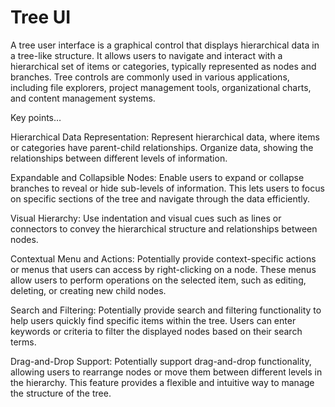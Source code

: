 # Tree UI

A tree user interface is a graphical control that displays hierarchical data in a tree-like structure. It allows users to navigate and interact with a hierarchical set of items or categories, typically represented as nodes and branches. Tree controls are commonly used in various applications, including file explorers, project management tools, organizational charts, and content management systems.

Key points…

Hierarchical Data Representation: Represent hierarchical data, where items or categories have parent-child relationships. Organize data, showing the relationships between different levels of information.

Expandable and Collapsible Nodes: Enable users to expand or collapse branches to reveal or hide sub-levels of information. This lets users to focus on specific sections of the tree and navigate through the data efficiently.

Visual Hierarchy: Use indentation and visual cues such as lines or connectors to convey the hierarchical structure and relationships between nodes.

Contextual Menu and Actions: Potentially provide context-specific actions or menus that users can access by right-clicking on a node. These menus allow users to perform operations on the selected item, such as editing, deleting, or creating new child nodes.

Search and Filtering: Potentially provide search and filtering functionality to help users quickly find specific items within the tree. Users can enter keywords or criteria to filter the displayed nodes based on their search terms.

Drag-and-Drop Support: Potentially support drag-and-drop functionality, allowing users to rearrange nodes or move them between different levels in the hierarchy. This feature provides a flexible and intuitive way to manage the structure of the tree.
